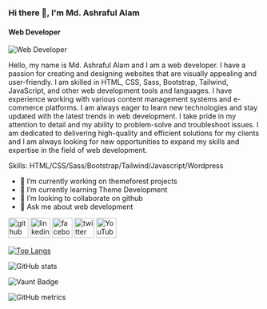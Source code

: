 ### Hi there 👋, I'm Md. Ashraful Alam
#### Web Developer
![Web Developer](https://scontent.fdac138-1.fna.fbcdn.net/v/t39.30808-6/421109351_122101532942192877_6943251163322882011_n.png?_nc_cat=108&ccb=1-7&_nc_sid=783fdb&_nc_ohc=HVkSRubpaAsAX_h4XnH&_nc_ht=scontent.fdac138-1.fna&oh=00_AfCMJDTII_jKzaUSm-d1N4WSOTOVdVCH3xg0lGv2xNlv8Q&oe=65B2C023)

Hello, my name is Md. Ashraful Alam and I am a web developer. I have a passion for creating and designing websites that are visually appealing and user-friendly. I am skilled in HTML, CSS, Sass, Bootstrap, Tailwind, JavaScript, and other web development tools and languages. I have experience working with various content management systems and e-commerce platforms. I am always eager to learn new technologies and stay updated with the latest trends in web development. I take pride in my attention to detail and my ability to problem-solve and troubleshoot issues. I am dedicated to delivering high-quality and efficient solutions for my clients and I am always looking for new opportunities to expand my skills and expertise in the field of web development.

Skills: HTML/CSS/Sass/Bootstrap/Tailwind/Javascript/Wordpress

- 🔭 I’m currently working on themeforest projects 
- 🌱 I’m currently learning Theme Development 
- 👯 I’m looking to collaborate on github 
- 💬 Ask me about web development 


[<img src='https://cdn.jsdelivr.net/npm/simple-icons@3.0.1/icons/github.svg' alt='github' height='40'>](https://github.com/https://github.com/webashrafians)  [<img src='https://cdn.jsdelivr.net/npm/simple-icons@3.0.1/icons/linkedin.svg' alt='linkedin' height='40'>](https://www.linkedin.com/in/https://www.linkedin.com/in/md-ashraful-alam-5583771b9//)  [<img src='https://cdn.jsdelivr.net/npm/simple-icons@3.0.1/icons/facebook.svg' alt='facebook' height='40'>](https://www.facebook.com/https://www.facebook.com/webashrafiansdev/)  [<img src='https://cdn.jsdelivr.net/npm/simple-icons@3.0.1/icons/twitter.svg' alt='twitter' height='40'>](https://twitter.com/https://twitter.com/MdAshra85061312)  [<img src='https://cdn.jsdelivr.net/npm/simple-icons@3.0.1/icons/youtube.svg' alt='YouTube' height='40'>](https://www.youtube.com/channel/https://www.youtube.com/channel/UCFWbu2OmuZVovaSvh4s5WRA)  

[![Top Langs](https://github-readme-stats.vercel.app/api/top-langs/?username=https://github.com/webashrafians)](https://github.com/anuraghazra/github-readme-stats)

![GitHub stats](https://github-readme-stats.vercel.app/api?username=https://github.com/webashrafians&show_icons=true)  

![Vaunt Badge](https://api.vaunt.dev/v1/github/entities/https://github.com/webashrafians/contributions?format=svg&private=false)  

![GitHub metrics](https://metrics.lecoq.io/https://github.com/webashrafians)  


